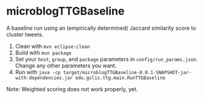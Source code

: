 microblogTTGBaseline
====================

A baseline run using an (empirically determined) Jaccard similarity score to cluster tweets.

1. Clean with `mvn eclipse:clean`
2. Build with `mvn package`
3. Set your `host`, `group`, and `package` parameters in `config/run_params.json`. Change any other parameters you want.
4. Run with `java -cp target/microblogTTGBaseline-0.0.1-SNAPSHOT-jar-with-dependencies.jar edu.gslis.ttg.main.RunTTGBaseline`

Note: Weighted scoring does not work properly, yet.
